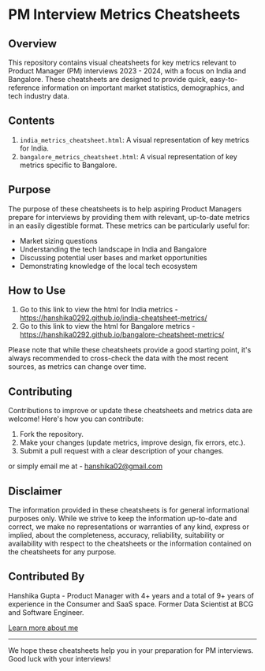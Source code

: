 # PM Interview Metrics Cheatsheets

## Overview

This repository contains visual cheatsheets for key metrics relevant to Product Manager (PM) interviews 2023 - 2024, with a focus on India and Bangalore. These cheatsheets are designed to provide quick, easy-to-reference information on important market statistics, demographics, and tech industry data.

## Contents

1. `india_metrics_cheatsheet.html`: A visual representation of key metrics for India.
2. `bangalore_metrics_cheatsheet.html`: A visual representation of key metrics specific to Bangalore.

## Purpose

The purpose of these cheatsheets is to help aspiring Product Managers prepare for interviews by providing them with relevant, up-to-date metrics in an easily digestible format. These metrics can be particularly useful for:

- Market sizing questions
- Understanding the tech landscape in India and Bangalore
- Discussing potential user bases and market opportunities
- Demonstrating knowledge of the local tech ecosystem

## How to Use

1. Go to this link to view the html for India metrics - https://hanshika0292.github.io/india-cheatsheet-metrics/
2. Go to this link to view the html for Bangalore metrics - https://hanshika0292.github.io/bangalore-cheatsheet-metrics/

Please note that while these cheatsheets provide a good starting point, it's always recommended to cross-check the data with the most recent sources, as metrics can change over time.

## Contributing

Contributions to improve or update these cheatsheets and metrics data are welcome! Here's how you can contribute:

1. Fork the repository.
2. Make your changes (update metrics, improve design, fix errors, etc.).
3. Submit a pull request with a clear description of your changes.

or simply email me at - hanshika02@gmail.com

## Disclaimer

The information provided in these cheatsheets is for general informational purposes only. While we strive to keep the information up-to-date and correct, we make no representations or warranties of any kind, express or implied, about the completeness, accuracy, reliability, suitability or availability with respect to the cheatsheets or the information contained on the cheatsheets for any purpose.

## Contributed By

Hanshika Gupta - Product Manager with 4+ years and a total of 9+ years of experience in the Consumer and SaaS space. Former Data Scientist at BCG and Software Engineer. 

[Learn more about me](https://hanshika.notion.site/Hanshika-Gupta-ebdf70e7d8d34c0193e6622a8f99c538?pvs=32)

---

We hope these cheatsheets help you in your preparation for PM interviews. Good luck with your interviews!
